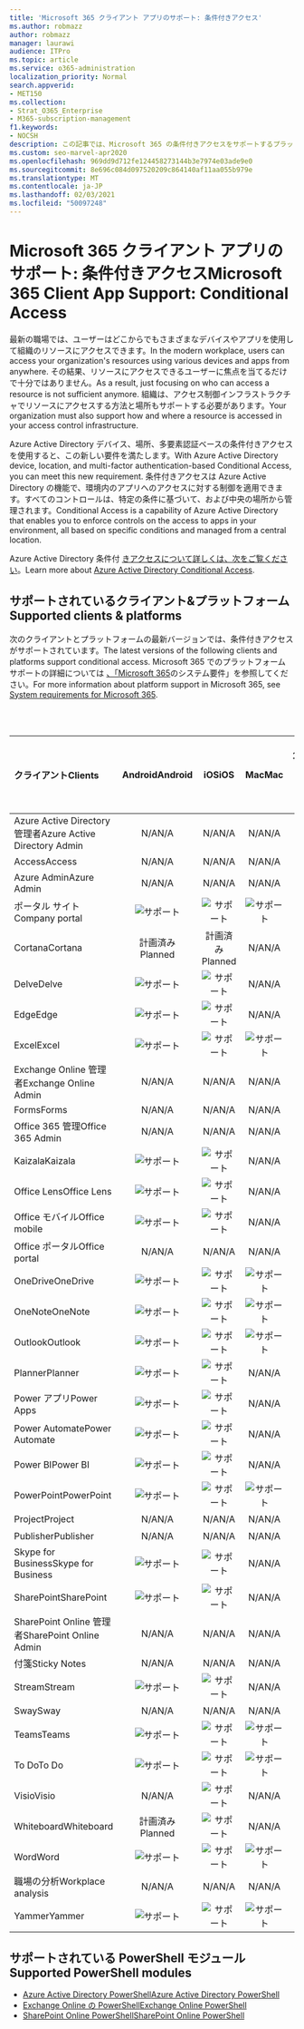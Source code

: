 ```yaml
---
title: 'Microsoft 365 クライアント アプリのサポート: 条件付きアクセス'
ms.author: robmazz
author: robmazz
manager: laurawi
audience: ITPro
ms.topic: article
ms.service: o365-administration
localization_priority: Normal
search.appverid:
- MET150
ms.collection:
- Strat_O365_Enterprise
- M365-subscription-management
f1.keywords:
- NOCSH
description: この記事では、Microsoft 365 の条件付きアクセスをサポートするプラットフォーム、クライアント、および PowerShell モジュールについて説明します。
ms.custom: seo-marvel-apr2020
ms.openlocfilehash: 969dd9d712fe124458273144b3e7974e03ade9e0
ms.sourcegitcommit: 8e696c084d097520209c864140af11aa055b979e
ms.translationtype: MT
ms.contentlocale: ja-JP
ms.lasthandoff: 02/03/2021
ms.locfileid: "50097248"
---
```

# <a name="microsoft-365-client-app-support-conditional-access"></a><span data-ttu-id="0c8c4-103">Microsoft 365 クライアント アプリのサポート: 条件付きアクセス</span><span class="sxs-lookup"><span data-stu-id="0c8c4-103">Microsoft 365 Client App Support: Conditional Access</span></span>

<span data-ttu-id="0c8c4-104">最新の職場では、ユーザーはどこからでもさまざまなデバイスやアプリを使用して組織のリソースにアクセスできます。</span><span class="sxs-lookup"><span data-stu-id="0c8c4-104">In the modern workplace, users can access your organization's resources using various devices and apps from anywhere.</span></span> <span data-ttu-id="0c8c4-105">その結果、リソースにアクセスできるユーザーに焦点を当てるだけで十分ではありません。</span><span class="sxs-lookup"><span data-stu-id="0c8c4-105">As a result, just focusing on who can access a resource is not sufficient anymore.</span></span> <span data-ttu-id="0c8c4-106">組織は、アクセス制御インフラストラクチャでリソースにアクセスする方法と場所もサポートする必要があります。</span><span class="sxs-lookup"><span data-stu-id="0c8c4-106">Your organization must also support how and where a resource is accessed in your access control infrastructure.</span></span>

<span data-ttu-id="0c8c4-107">Azure Active Directory デバイス、場所、多要素認証ベースの条件付きアクセスを使用すると、この新しい要件を満たします。</span><span class="sxs-lookup"><span data-stu-id="0c8c4-107">With Azure Active Directory device, location, and multi-factor authentication-based Conditional Access, you can meet this new requirement.</span></span> <span data-ttu-id="0c8c4-108">条件付きアクセスは Azure Active Directory の機能で、環境内のアプリへのアクセスに対する制御を適用できます。すべてのコントロールは、特定の条件に基づいて、および中央の場所から管理されます。</span><span class="sxs-lookup"><span data-stu-id="0c8c4-108">Conditional Access is a capability of Azure Active Directory that enables you to enforce controls on the access to apps in your environment, all based on specific conditions and managed from a central location.</span></span>

<span data-ttu-id="0c8c4-109">Azure Active Directory 条件付 [きアクセスについて詳しくは、次をご覧ください](/azure/active-directory/conditional-access/)。</span><span class="sxs-lookup"><span data-stu-id="0c8c4-109">Learn more about [Azure Active Directory Conditional Access](/azure/active-directory/conditional-access/).</span></span>

## <a name="supported-clients--platforms"></a><span data-ttu-id="0c8c4-110">サポートされているクライアント&プラットフォーム</span><span class="sxs-lookup"><span data-stu-id="0c8c4-110">Supported clients & platforms</span></span>

<span data-ttu-id="0c8c4-111">次のクライアントとプラットフォームの最新バージョンでは、条件付きアクセスがサポートされています。</span><span class="sxs-lookup"><span data-stu-id="0c8c4-111">The latest versions of the following clients and platforms support conditional access.</span></span> <span data-ttu-id="0c8c4-112">Microsoft 365 でのプラットフォーム サポートの詳細については [、「Microsoft 365](/microsoft-365/microsoft-365-and-office-resources)のシステム要件」を参照してください。</span><span class="sxs-lookup"><span data-stu-id="0c8c4-112">For more information about platform support in Microsoft 365, see [System requirements for Microsoft 365](/microsoft-365/microsoft-365-and-office-resources).</span></span>

<br>
<br>

| <span data-ttu-id="0c8c4-113">クライアント</span><span class="sxs-lookup"><span data-stu-id="0c8c4-113">Clients</span></span> | <span data-ttu-id="0c8c4-114">Android</span><span class="sxs-lookup"><span data-stu-id="0c8c4-114">Android</span></span> | <span data-ttu-id="0c8c4-115">iOS</span><span class="sxs-lookup"><span data-stu-id="0c8c4-115">iOS</span></span> | <span data-ttu-id="0c8c4-116">Mac</span><span class="sxs-lookup"><span data-stu-id="0c8c4-116">Mac</span></span>| <span data-ttu-id="0c8c4-117">Windows 10</span><span class="sxs-lookup"><span data-stu-id="0c8c4-117">Windows 10</span></span> <br> <span data-ttu-id="0c8c4-118">最新のアプリ</span><span class="sxs-lookup"><span data-stu-id="0c8c4-118">Modern Apps</span></span>| <span data-ttu-id="0c8c4-119">Windows 10</span><span class="sxs-lookup"><span data-stu-id="0c8c4-119">Windows 10</span></span> <br> <span data-ttu-id="0c8c4-120">Desktop</span><span class="sxs-lookup"><span data-stu-id="0c8c4-120">Desktop</span></span> |
|:---|:---:|:---:|:---:|:---:|:---:|
| <span data-ttu-id="0c8c4-121">Azure Active Directory 管理者</span><span class="sxs-lookup"><span data-stu-id="0c8c4-121">Azure Active Directory Admin</span></span> | <span data-ttu-id="0c8c4-122">N/A</span><span class="sxs-lookup"><span data-stu-id="0c8c4-122">N/A</span></span> | <span data-ttu-id="0c8c4-123">N/A</span><span class="sxs-lookup"><span data-stu-id="0c8c4-123">N/A</span></span> | <span data-ttu-id="0c8c4-124">N/A</span><span class="sxs-lookup"><span data-stu-id="0c8c4-124">N/A</span></span> | <span data-ttu-id="0c8c4-125">N/A</span><span class="sxs-lookup"><span data-stu-id="0c8c4-125">N/A</span></span> | ![サポート](../media/check-mark.png) |
| <span data-ttu-id="0c8c4-127">Access</span><span class="sxs-lookup"><span data-stu-id="0c8c4-127">Access</span></span> | <span data-ttu-id="0c8c4-128">N/A</span><span class="sxs-lookup"><span data-stu-id="0c8c4-128">N/A</span></span> | <span data-ttu-id="0c8c4-129">N/A</span><span class="sxs-lookup"><span data-stu-id="0c8c4-129">N/A</span></span> | <span data-ttu-id="0c8c4-130">N/A</span><span class="sxs-lookup"><span data-stu-id="0c8c4-130">N/A</span></span> | <span data-ttu-id="0c8c4-131">N/A</span><span class="sxs-lookup"><span data-stu-id="0c8c4-131">N/A</span></span> | ![サポート](../media/check-mark.png) |
| <span data-ttu-id="0c8c4-133">Azure Admin</span><span class="sxs-lookup"><span data-stu-id="0c8c4-133">Azure Admin</span></span> | <span data-ttu-id="0c8c4-134">N/A</span><span class="sxs-lookup"><span data-stu-id="0c8c4-134">N/A</span></span> | <span data-ttu-id="0c8c4-135">N/A</span><span class="sxs-lookup"><span data-stu-id="0c8c4-135">N/A</span></span> | <span data-ttu-id="0c8c4-136">N/A</span><span class="sxs-lookup"><span data-stu-id="0c8c4-136">N/A</span></span> | <span data-ttu-id="0c8c4-137">N/A</span><span class="sxs-lookup"><span data-stu-id="0c8c4-137">N/A</span></span> | <span data-ttu-id="0c8c4-138">N/A</span><span class="sxs-lookup"><span data-stu-id="0c8c4-138">N/A</span></span> |
| <span data-ttu-id="0c8c4-139">ポータル サイト</span><span class="sxs-lookup"><span data-stu-id="0c8c4-139">Company portal</span></span> | ![サポート](../media/check-mark.png) | ![サポート](../media/check-mark.png) | ![サポート](../media/check-mark.png) | ![サポート](../media/check-mark.png) | <span data-ttu-id="0c8c4-144">N/A</span><span class="sxs-lookup"><span data-stu-id="0c8c4-144">N/A</span></span> |
| <span data-ttu-id="0c8c4-145">Cortana</span><span class="sxs-lookup"><span data-stu-id="0c8c4-145">Cortana</span></span> | <span data-ttu-id="0c8c4-146">計画済み</span><span class="sxs-lookup"><span data-stu-id="0c8c4-146">Planned</span></span> | <span data-ttu-id="0c8c4-147">計画済み</span><span class="sxs-lookup"><span data-stu-id="0c8c4-147">Planned</span></span> | <span data-ttu-id="0c8c4-148">N/A</span><span class="sxs-lookup"><span data-stu-id="0c8c4-148">N/A</span></span> | ![サポート](../media/check-mark.png) | <span data-ttu-id="0c8c4-150">N/A</span><span class="sxs-lookup"><span data-stu-id="0c8c4-150">N/A</span></span> |
| <span data-ttu-id="0c8c4-151">Delve</span><span class="sxs-lookup"><span data-stu-id="0c8c4-151">Delve</span></span> | ![サポート](../media/check-mark.png) | ![サポート](../media/check-mark.png) | <span data-ttu-id="0c8c4-154">N/A</span><span class="sxs-lookup"><span data-stu-id="0c8c4-154">N/A</span></span> | <span data-ttu-id="0c8c4-155">N/A</span><span class="sxs-lookup"><span data-stu-id="0c8c4-155">N/A</span></span> | <span data-ttu-id="0c8c4-156">N/A</span><span class="sxs-lookup"><span data-stu-id="0c8c4-156">N/A</span></span> |
| <span data-ttu-id="0c8c4-157">Edge</span><span class="sxs-lookup"><span data-stu-id="0c8c4-157">Edge</span></span> | ![サポート](../media/check-mark.png) | ![サポート](../media/check-mark.png) | <span data-ttu-id="0c8c4-160">N/A</span><span class="sxs-lookup"><span data-stu-id="0c8c4-160">N/A</span></span> | <span data-ttu-id="0c8c4-161">N/A</span><span class="sxs-lookup"><span data-stu-id="0c8c4-161">N/A</span></span> | ![サポート](../media/check-mark.png) |
| <span data-ttu-id="0c8c4-163">Excel</span><span class="sxs-lookup"><span data-stu-id="0c8c4-163">Excel</span></span> | ![サポート](../media/check-mark.png) | ![サポート](../media/check-mark.png) | ![サポート](../media/check-mark.png) | ![サポート](../media/check-mark.png) | ![サポート](../media/check-mark.png) |
| <span data-ttu-id="0c8c4-169">Exchange Online 管理者</span><span class="sxs-lookup"><span data-stu-id="0c8c4-169">Exchange Online Admin</span></span> | <span data-ttu-id="0c8c4-170">N/A</span><span class="sxs-lookup"><span data-stu-id="0c8c4-170">N/A</span></span> | <span data-ttu-id="0c8c4-171">N/A</span><span class="sxs-lookup"><span data-stu-id="0c8c4-171">N/A</span></span> | <span data-ttu-id="0c8c4-172">N/A</span><span class="sxs-lookup"><span data-stu-id="0c8c4-172">N/A</span></span> | <span data-ttu-id="0c8c4-173">N/A</span><span class="sxs-lookup"><span data-stu-id="0c8c4-173">N/A</span></span> | ![サポート](../media/check-mark.png) |
| <span data-ttu-id="0c8c4-175">Forms</span><span class="sxs-lookup"><span data-stu-id="0c8c4-175">Forms</span></span> | <span data-ttu-id="0c8c4-176">N/A</span><span class="sxs-lookup"><span data-stu-id="0c8c4-176">N/A</span></span> | <span data-ttu-id="0c8c4-177">N/A</span><span class="sxs-lookup"><span data-stu-id="0c8c4-177">N/A</span></span> | <span data-ttu-id="0c8c4-178">N/A</span><span class="sxs-lookup"><span data-stu-id="0c8c4-178">N/A</span></span> | <span data-ttu-id="0c8c4-179">N/A</span><span class="sxs-lookup"><span data-stu-id="0c8c4-179">N/A</span></span> | <span data-ttu-id="0c8c4-180">N/A</span><span class="sxs-lookup"><span data-stu-id="0c8c4-180">N/A</span></span> |
| <span data-ttu-id="0c8c4-181">Office 365 管理</span><span class="sxs-lookup"><span data-stu-id="0c8c4-181">Office 365 Admin</span></span> | <span data-ttu-id="0c8c4-182">N/A</span><span class="sxs-lookup"><span data-stu-id="0c8c4-182">N/A</span></span> | <span data-ttu-id="0c8c4-183">N/A</span><span class="sxs-lookup"><span data-stu-id="0c8c4-183">N/A</span></span> | <span data-ttu-id="0c8c4-184">N/A</span><span class="sxs-lookup"><span data-stu-id="0c8c4-184">N/A</span></span> | <span data-ttu-id="0c8c4-185">N/A</span><span class="sxs-lookup"><span data-stu-id="0c8c4-185">N/A</span></span> | ![サポート](../media/check-mark.png) |  |
| <span data-ttu-id="0c8c4-187">Kaizala</span><span class="sxs-lookup"><span data-stu-id="0c8c4-187">Kaizala</span></span> | ![サポート](../media/check-mark.png) | ![サポート](../media/check-mark.png) | <span data-ttu-id="0c8c4-190">N/A</span><span class="sxs-lookup"><span data-stu-id="0c8c4-190">N/A</span></span> | <span data-ttu-id="0c8c4-191">N/A</span><span class="sxs-lookup"><span data-stu-id="0c8c4-191">N/A</span></span> | <span data-ttu-id="0c8c4-192">N/A</span><span class="sxs-lookup"><span data-stu-id="0c8c4-192">N/A</span></span> |
| <span data-ttu-id="0c8c4-193">Office Lens</span><span class="sxs-lookup"><span data-stu-id="0c8c4-193">Office Lens</span></span>| ![サポート](../media/check-mark.png) | ![サポート](../media/check-mark.png) | <span data-ttu-id="0c8c4-196">N/A</span><span class="sxs-lookup"><span data-stu-id="0c8c4-196">N/A</span></span> | ![サポート](../media/check-mark.png) | <span data-ttu-id="0c8c4-198">N/A</span><span class="sxs-lookup"><span data-stu-id="0c8c4-198">N/A</span></span> |
| <span data-ttu-id="0c8c4-199">Office モバイル</span><span class="sxs-lookup"><span data-stu-id="0c8c4-199">Office mobile</span></span> | ![サポート](../media/check-mark.png) | ![サポート](../media/check-mark.png) | <span data-ttu-id="0c8c4-202">N/A</span><span class="sxs-lookup"><span data-stu-id="0c8c4-202">N/A</span></span> | <span data-ttu-id="0c8c4-203">N/A</span><span class="sxs-lookup"><span data-stu-id="0c8c4-203">N/A</span></span> | <span data-ttu-id="0c8c4-204">N/A</span><span class="sxs-lookup"><span data-stu-id="0c8c4-204">N/A</span></span> |
| <span data-ttu-id="0c8c4-205">Office ポータル</span><span class="sxs-lookup"><span data-stu-id="0c8c4-205">Office portal</span></span> | <span data-ttu-id="0c8c4-206">N/A</span><span class="sxs-lookup"><span data-stu-id="0c8c4-206">N/A</span></span> | <span data-ttu-id="0c8c4-207">N/A</span><span class="sxs-lookup"><span data-stu-id="0c8c4-207">N/A</span></span> | <span data-ttu-id="0c8c4-208">N/A</span><span class="sxs-lookup"><span data-stu-id="0c8c4-208">N/A</span></span> | ![サポート](../media/check-mark.png) | <span data-ttu-id="0c8c4-210">N/A</span><span class="sxs-lookup"><span data-stu-id="0c8c4-210">N/A</span></span> |
| <span data-ttu-id="0c8c4-211">OneDrive</span><span class="sxs-lookup"><span data-stu-id="0c8c4-211">OneDrive</span></span> | ![サポート](../media/check-mark.png) | ![サポート](../media/check-mark.png) | ![サポート](../media/check-mark.png) | ![サポート](../media/check-mark.png) | ![サポート](../media/check-mark.png) |
| <span data-ttu-id="0c8c4-217">OneNote</span><span class="sxs-lookup"><span data-stu-id="0c8c4-217">OneNote</span></span> | ![サポート](../media/check-mark.png) | ![サポート](../media/check-mark.png) | ![サポート](../media/check-mark.png) | ![サポート](../media/check-mark.png) | ![サポート](../media/check-mark.png) |
| <span data-ttu-id="0c8c4-223">Outlook</span><span class="sxs-lookup"><span data-stu-id="0c8c4-223">Outlook</span></span> | ![サポート](../media/check-mark.png) | ![サポート](../media/check-mark.png) | ![サポート](../media/check-mark.png) | ![サポート](../media/check-mark.png) | ![サポート](../media/check-mark.png) |
| <span data-ttu-id="0c8c4-229">Planner</span><span class="sxs-lookup"><span data-stu-id="0c8c4-229">Planner</span></span> | ![サポート](../media/check-mark.png) | ![サポート](../media/check-mark.png) | <span data-ttu-id="0c8c4-232">N/A</span><span class="sxs-lookup"><span data-stu-id="0c8c4-232">N/A</span></span> | <span data-ttu-id="0c8c4-233">N/A</span><span class="sxs-lookup"><span data-stu-id="0c8c4-233">N/A</span></span> | <span data-ttu-id="0c8c4-234">N/A</span><span class="sxs-lookup"><span data-stu-id="0c8c4-234">N/A</span></span> |
| <span data-ttu-id="0c8c4-235">Power アプリ</span><span class="sxs-lookup"><span data-stu-id="0c8c4-235">Power Apps</span></span> | ![サポート](../media/check-mark.png) | ![サポート](../media/check-mark.png) | <span data-ttu-id="0c8c4-238">N/A</span><span class="sxs-lookup"><span data-stu-id="0c8c4-238">N/A</span></span> | <span data-ttu-id="0c8c4-239">計画済み</span><span class="sxs-lookup"><span data-stu-id="0c8c4-239">Planned</span></span> | <span data-ttu-id="0c8c4-240">N/A</span><span class="sxs-lookup"><span data-stu-id="0c8c4-240">N/A</span></span> |
| <span data-ttu-id="0c8c4-241">Power Automate</span><span class="sxs-lookup"><span data-stu-id="0c8c4-241">Power Automate</span></span> | ![サポート](../media/check-mark.png) | ![サポート](../media/check-mark.png) | <span data-ttu-id="0c8c4-244">N/A</span><span class="sxs-lookup"><span data-stu-id="0c8c4-244">N/A</span></span> | <span data-ttu-id="0c8c4-245">N/A</span><span class="sxs-lookup"><span data-stu-id="0c8c4-245">N/A</span></span> | <span data-ttu-id="0c8c4-246">N/A</span><span class="sxs-lookup"><span data-stu-id="0c8c4-246">N/A</span></span> |
| <span data-ttu-id="0c8c4-247">Power BI</span><span class="sxs-lookup"><span data-stu-id="0c8c4-247">Power BI</span></span> | ![サポート](../media/check-mark.png) | ![サポート](../media/check-mark.png) | <span data-ttu-id="0c8c4-250">N/A</span><span class="sxs-lookup"><span data-stu-id="0c8c4-250">N/A</span></span> | ![サポート](../media/check-mark.png) | ![サポート](../media/check-mark.png) |
| <span data-ttu-id="0c8c4-253">PowerPoint</span><span class="sxs-lookup"><span data-stu-id="0c8c4-253">PowerPoint</span></span> | ![サポート](../media/check-mark.png) | ![サポート](../media/check-mark.png) | ![サポート](../media/check-mark.png) | ![サポート](../media/check-mark.png) | ![サポート](../media/check-mark.png) |
| <span data-ttu-id="0c8c4-259">Project</span><span class="sxs-lookup"><span data-stu-id="0c8c4-259">Project</span></span> | <span data-ttu-id="0c8c4-260">N/A</span><span class="sxs-lookup"><span data-stu-id="0c8c4-260">N/A</span></span> | <span data-ttu-id="0c8c4-261">N/A</span><span class="sxs-lookup"><span data-stu-id="0c8c4-261">N/A</span></span> | <span data-ttu-id="0c8c4-262">N/A</span><span class="sxs-lookup"><span data-stu-id="0c8c4-262">N/A</span></span> | <span data-ttu-id="0c8c4-263">N/A</span><span class="sxs-lookup"><span data-stu-id="0c8c4-263">N/A</span></span> | ![サポート](../media/check-mark.png) |
| <span data-ttu-id="0c8c4-265">Publisher</span><span class="sxs-lookup"><span data-stu-id="0c8c4-265">Publisher</span></span> | <span data-ttu-id="0c8c4-266">N/A</span><span class="sxs-lookup"><span data-stu-id="0c8c4-266">N/A</span></span> | <span data-ttu-id="0c8c4-267">N/A</span><span class="sxs-lookup"><span data-stu-id="0c8c4-267">N/A</span></span> | <span data-ttu-id="0c8c4-268">N/A</span><span class="sxs-lookup"><span data-stu-id="0c8c4-268">N/A</span></span> | <span data-ttu-id="0c8c4-269">N/A</span><span class="sxs-lookup"><span data-stu-id="0c8c4-269">N/A</span></span> | ![サポート](../media/check-mark.png) |
| <span data-ttu-id="0c8c4-271">Skype for Business</span><span class="sxs-lookup"><span data-stu-id="0c8c4-271">Skype for Business</span></span> | ![サポート](../media/check-mark.png) | ![サポート](../media/check-mark.png) | <span data-ttu-id="0c8c4-274">N/A</span><span class="sxs-lookup"><span data-stu-id="0c8c4-274">N/A</span></span> | <span data-ttu-id="0c8c4-275">N/A</span><span class="sxs-lookup"><span data-stu-id="0c8c4-275">N/A</span></span> | <span data-ttu-id="0c8c4-276">N/A</span><span class="sxs-lookup"><span data-stu-id="0c8c4-276">N/A</span></span> ||
| <span data-ttu-id="0c8c4-277">SharePoint</span><span class="sxs-lookup"><span data-stu-id="0c8c4-277">SharePoint</span></span> | ![サポート](../media/check-mark.png) | ![サポート](../media/check-mark.png) | <span data-ttu-id="0c8c4-280">N/A</span><span class="sxs-lookup"><span data-stu-id="0c8c4-280">N/A</span></span> | <span data-ttu-id="0c8c4-281">N/A</span><span class="sxs-lookup"><span data-stu-id="0c8c4-281">N/A</span></span> | <span data-ttu-id="0c8c4-282">N/A</span><span class="sxs-lookup"><span data-stu-id="0c8c4-282">N/A</span></span> |
| <span data-ttu-id="0c8c4-283">SharePoint Online 管理者</span><span class="sxs-lookup"><span data-stu-id="0c8c4-283">SharePoint Online Admin</span></span> | <span data-ttu-id="0c8c4-284">N/A</span><span class="sxs-lookup"><span data-stu-id="0c8c4-284">N/A</span></span> | <span data-ttu-id="0c8c4-285">N/A</span><span class="sxs-lookup"><span data-stu-id="0c8c4-285">N/A</span></span> | <span data-ttu-id="0c8c4-286">N/A</span><span class="sxs-lookup"><span data-stu-id="0c8c4-286">N/A</span></span> | <span data-ttu-id="0c8c4-287">N/A</span><span class="sxs-lookup"><span data-stu-id="0c8c4-287">N/A</span></span> | ![サポート](../media/check-mark.png) |
| <span data-ttu-id="0c8c4-289">付箋</span><span class="sxs-lookup"><span data-stu-id="0c8c4-289">Sticky Notes</span></span> | <span data-ttu-id="0c8c4-290">N/A</span><span class="sxs-lookup"><span data-stu-id="0c8c4-290">N/A</span></span> | <span data-ttu-id="0c8c4-291">N/A</span><span class="sxs-lookup"><span data-stu-id="0c8c4-291">N/A</span></span> | <span data-ttu-id="0c8c4-292">N/A</span><span class="sxs-lookup"><span data-stu-id="0c8c4-292">N/A</span></span> | ![サポート](../media/check-mark.png) | <span data-ttu-id="0c8c4-294">N/A</span><span class="sxs-lookup"><span data-stu-id="0c8c4-294">N/A</span></span> |
| <span data-ttu-id="0c8c4-295">Stream</span><span class="sxs-lookup"><span data-stu-id="0c8c4-295">Stream</span></span> | ![サポート](../media/check-mark.png) | ![サポート](../media/check-mark.png) | <span data-ttu-id="0c8c4-298">N/A</span><span class="sxs-lookup"><span data-stu-id="0c8c4-298">N/A</span></span> | <span data-ttu-id="0c8c4-299">N/A</span><span class="sxs-lookup"><span data-stu-id="0c8c4-299">N/A</span></span> | <span data-ttu-id="0c8c4-300">N/A</span><span class="sxs-lookup"><span data-stu-id="0c8c4-300">N/A</span></span> |
| <span data-ttu-id="0c8c4-301">Sway</span><span class="sxs-lookup"><span data-stu-id="0c8c4-301">Sway</span></span> | <span data-ttu-id="0c8c4-302">N/A</span><span class="sxs-lookup"><span data-stu-id="0c8c4-302">N/A</span></span> | <span data-ttu-id="0c8c4-303">N/A</span><span class="sxs-lookup"><span data-stu-id="0c8c4-303">N/A</span></span> | <span data-ttu-id="0c8c4-304">N/A</span><span class="sxs-lookup"><span data-stu-id="0c8c4-304">N/A</span></span> | ![サポート](../media/check-mark.png) | <span data-ttu-id="0c8c4-306">N/A</span><span class="sxs-lookup"><span data-stu-id="0c8c4-306">N/A</span></span> |
| <span data-ttu-id="0c8c4-307">Teams</span><span class="sxs-lookup"><span data-stu-id="0c8c4-307">Teams</span></span> | ![サポート](../media/check-mark.png) | ![サポート](../media/check-mark.png) | ![サポート](../media/check-mark.png) | <span data-ttu-id="0c8c4-311">N/A</span><span class="sxs-lookup"><span data-stu-id="0c8c4-311">N/A</span></span> | ![サポート](../media/check-mark.png) |
| <span data-ttu-id="0c8c4-313">To Do</span><span class="sxs-lookup"><span data-stu-id="0c8c4-313">To Do</span></span> | ![サポート](../media/check-mark.png) | ![サポート](../media/check-mark.png) | ![サポート](../media/check-mark.png) | ![サポート](../media/check-mark.png) | <span data-ttu-id="0c8c4-318">N/A</span><span class="sxs-lookup"><span data-stu-id="0c8c4-318">N/A</span></span> |
| <span data-ttu-id="0c8c4-319">Visio</span><span class="sxs-lookup"><span data-stu-id="0c8c4-319">Visio</span></span> | <span data-ttu-id="0c8c4-320">N/A</span><span class="sxs-lookup"><span data-stu-id="0c8c4-320">N/A</span></span> | ![サポート](../media/check-mark.png) | <span data-ttu-id="0c8c4-322">N/A</span><span class="sxs-lookup"><span data-stu-id="0c8c4-322">N/A</span></span> | <span data-ttu-id="0c8c4-323">N/A</span><span class="sxs-lookup"><span data-stu-id="0c8c4-323">N/A</span></span> | ![サポート](../media/check-mark.png) |
| <span data-ttu-id="0c8c4-325">Whiteboard</span><span class="sxs-lookup"><span data-stu-id="0c8c4-325">Whiteboard</span></span> | <span data-ttu-id="0c8c4-326">計画済み</span><span class="sxs-lookup"><span data-stu-id="0c8c4-326">Planned</span></span> | ![サポート](../media/check-mark.png) | <span data-ttu-id="0c8c4-328">N/A</span><span class="sxs-lookup"><span data-stu-id="0c8c4-328">N/A</span></span> | ![サポート](../media/check-mark.png) | <span data-ttu-id="0c8c4-330">N/A</span><span class="sxs-lookup"><span data-stu-id="0c8c4-330">N/A</span></span> |
| <span data-ttu-id="0c8c4-331">Word</span><span class="sxs-lookup"><span data-stu-id="0c8c4-331">Word</span></span> | ![サポート](../media/check-mark.png) | ![サポート](../media/check-mark.png) | ![サポート](../media/check-mark.png) | ![サポート](../media/check-mark.png) | ![サポート](../media/check-mark.png) |
| <span data-ttu-id="0c8c4-337">職場の分析</span><span class="sxs-lookup"><span data-stu-id="0c8c4-337">Workplace analysis</span></span> | <span data-ttu-id="0c8c4-338">N/A</span><span class="sxs-lookup"><span data-stu-id="0c8c4-338">N/A</span></span> | <span data-ttu-id="0c8c4-339">N/A</span><span class="sxs-lookup"><span data-stu-id="0c8c4-339">N/A</span></span> | <span data-ttu-id="0c8c4-340">N/A</span><span class="sxs-lookup"><span data-stu-id="0c8c4-340">N/A</span></span> | <span data-ttu-id="0c8c4-341">N/A</span><span class="sxs-lookup"><span data-stu-id="0c8c4-341">N/A</span></span> | <span data-ttu-id="0c8c4-342">N/A</span><span class="sxs-lookup"><span data-stu-id="0c8c4-342">N/A</span></span> |
| <span data-ttu-id="0c8c4-343">Yammer</span><span class="sxs-lookup"><span data-stu-id="0c8c4-343">Yammer</span></span> | ![サポート](../media/check-mark.png) | ![サポート](../media/check-mark.png) | ![サポート](../media/check-mark.png) | <span data-ttu-id="0c8c4-347">N/A</span><span class="sxs-lookup"><span data-stu-id="0c8c4-347">N/A</span></span> | ![サポート](../media/check-mark.png) |

## <a name="supported-powershell-modules"></a><span data-ttu-id="0c8c4-349">サポートされている PowerShell モジュール</span><span class="sxs-lookup"><span data-stu-id="0c8c4-349">Supported PowerShell modules</span></span>

- [<span data-ttu-id="0c8c4-350">Azure Active Directory PowerShell</span><span class="sxs-lookup"><span data-stu-id="0c8c4-350">Azure Active Directory PowerShell</span></span>](/powershell/azure/active-directory/overview?view=azureadps-2.0)
- [<span data-ttu-id="0c8c4-351">Exchange Online の PowerShell</span><span class="sxs-lookup"><span data-stu-id="0c8c4-351">Exchange Online PowerShell</span></span>](/powershell/exchange/exchange-online-powershell)
- [<span data-ttu-id="0c8c4-352">SharePoint Online PowerShell</span><span class="sxs-lookup"><span data-stu-id="0c8c4-352">SharePoint Online PowerShell</span></span>](/powershell/sharepoint/sharepoint-online/connect-sharepoint-online)
